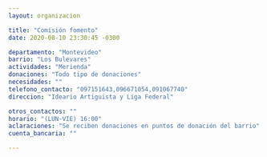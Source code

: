 ```yaml
---
layout: organizacion

title: "Comisión fomento"
date: 2020-08-10 23:30:45 -0300

departamento: "Montevideo"
barrio: "Los Bulevares"
actividades: "Merienda"
donaciones: "Todo tipo de donaciones"
necesidades: ""
telefono_contacto: "097151643,096671054,091067740"
direccion: "Ideario Artiguista y Liga Federal"

otros_contactos: ""
horario: "(LUN-VIE) 16:00"
aclaraciones: "Se reciben donaciones en puntos de donación del barrio"
cuenta_bancaria: ""

---
```

